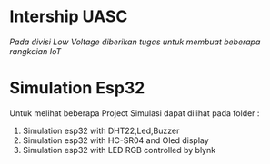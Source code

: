 # Intership UASC
_Pada divisi Low Voltage diberikan tugas untuk membuat beberapa rangkaian IoT_

# Simulation Esp32
Untuk melihat beberapa Project Simulasi dapat dilihat pada folder :
1. Simulation esp32 with DHT22,Led,Buzzer
2. Simulation esp32 with HC-SR04 and Oled display
3. Simulation esp32 with LED RGB controlled by blynk
